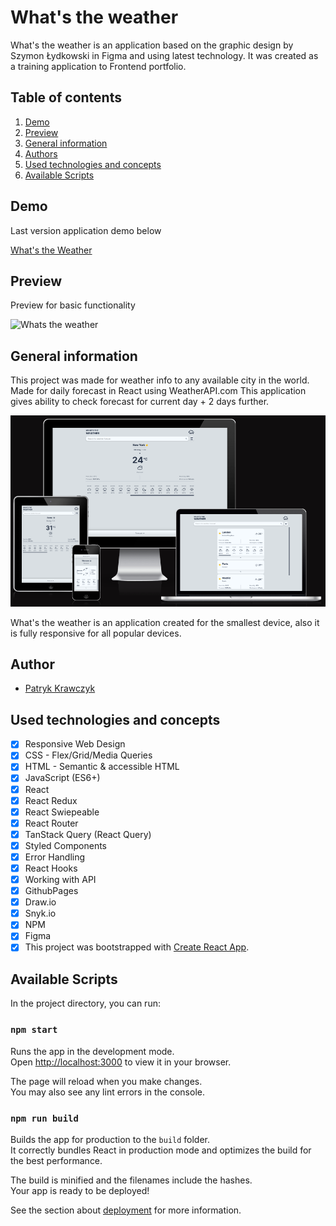 # What's the weather

What's the weather is an application based on the graphic design by Szymon Łydkowski in Figma and using latest technology.
It was created as a training application to Frontend portfolio.

## Table of contents
1. [Demo](#demo)
2. [Preview](#preview)
3. [General information](#general-information)
4. [Authors](#author)
5. [Used technologies and concepts](#used-technologies-and-concepts)
6. [Available Scripts](#available-scripts)
## Demo
Last version application demo below

[What's the Weather](https://patrick36212.github.io/whats-the-weather/)

## Preview
Preview for basic functionality

![Whats the weather](./wtw.gif)

## General information

This project was made for weather info to any available city in the world.
Made for daily forecast in React using WeatherAPI.com
This application gives ability to check forecast for current day + 2 days further.

![Responsive view in common devices](./responsiveness.PNG)

What's the weather is an application created for the smallest device, also it is fully responsive for all popular devices.

## Author
- [Patryk Krawczyk](https://github.com/patrick36212)

## Used technologies and concepts
- [x] Responsive Web Design
- [x] CSS - Flex/Grid/Media Queries
- [x] HTML - Semantic & accessible HTML
- [x] JavaScript (ES6+)
- [x] React
- [x] React Redux
- [x] React Swiepeable
- [x] React Router
- [x] TanStack Query (React Query)
- [x] Styled Components
- [x] Error Handling
- [x] React Hooks
- [x] Working with API
- [x] GithubPages
- [x] Draw.io
- [x] Snyk.io
- [x] NPM
- [x] Figma
- [x] This project was bootstrapped with [Create React App](https://github.com/facebook/create-react-app).

## Available Scripts

In the project directory, you can run:

### `npm start`

Runs the app in the development mode.\
Open [http://localhost:3000](http://localhost:3000) to view it in your browser.

The page will reload when you make changes.\
You may also see any lint errors in the console.

### `npm run build`

Builds the app for production to the `build` folder.\
It correctly bundles React in production mode and optimizes the build for the best performance.

The build is minified and the filenames include the hashes.\
Your app is ready to be deployed!

See the section about [deployment](https://facebook.github.io/create-react-app/docs/deployment) for more information.